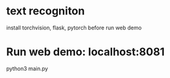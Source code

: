 # text recogniton
install torchvision, flask, pytorch before run web demo 
# Run web demo: localhost:8081
python3 main.py


